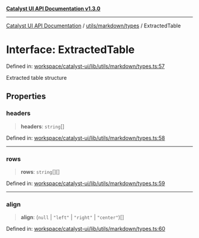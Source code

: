 [**Catalyst UI API Documentation v1.3.0**](../../../../README.md)

---

[Catalyst UI API Documentation](../../../../README.md) / [utils/markdown/types](../README.md) / ExtractedTable

# Interface: ExtractedTable

Defined in: [workspace/catalyst-ui/lib/utils/markdown/types.ts:57](https://github.com/TheBranchDriftCatalyst/catalyst-ui/blob/main/lib/utils/markdown/types.ts#L57)

Extracted table structure

## Properties

### headers

> **headers**: `string`[]

Defined in: [workspace/catalyst-ui/lib/utils/markdown/types.ts:58](https://github.com/TheBranchDriftCatalyst/catalyst-ui/blob/main/lib/utils/markdown/types.ts#L58)

---

### rows

> **rows**: `string`[][]

Defined in: [workspace/catalyst-ui/lib/utils/markdown/types.ts:59](https://github.com/TheBranchDriftCatalyst/catalyst-ui/blob/main/lib/utils/markdown/types.ts#L59)

---

### align

> **align**: (`null` \| `"left"` \| `"right"` \| `"center"`)[]

Defined in: [workspace/catalyst-ui/lib/utils/markdown/types.ts:60](https://github.com/TheBranchDriftCatalyst/catalyst-ui/blob/main/lib/utils/markdown/types.ts#L60)
